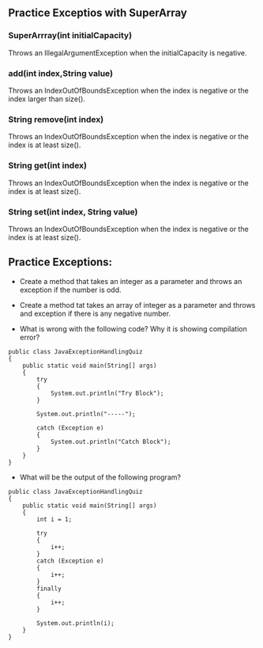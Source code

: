 ## Practice Exceptios with SuperArray

### SuperArrray(int initialCapacity)

Throws an IllegalArgumentException when the initialCapacity is negative.

### add(int index,String value)

Throws an IndexOutOfBoundsException when the index is negative or the index larger than size().

### String remove(int index)

Throws an IndexOutOfBoundsException when the index is negative or the index is at least size().

### String get(int index)

Throws an IndexOutOfBoundsException when the index is negative or the index is at least size().

### String set(int index, String value)

Throws an IndexOutOfBoundsException when the index is negative or the index is at least size(). 

## Practice Exceptions:

- Create a method that takes an integer as a parameter and throws an exception if the number is odd.
  
- Create a method tat takes an array of integer as a parameter and throws and exception if there is any negative number.

- What is wrong with the following code? Why it is showing compilation error?
  
```
public class JavaExceptionHandlingQuiz 
{
    public static void main(String[] args) 
    {
        try
        {
            System.out.println("Try Block");
        }
         
        System.out.println("-----");
         
        catch (Exception e) 
        {
            System.out.println("Catch Block");
        }
    }
}
```
- What will be the output of the following program?

```
public class JavaExceptionHandlingQuiz 
{
    public static void main(String[] args) 
    {
        int i = 1;
         
        try
        {
            i++;
        }
        catch (Exception e) 
        {
            i++;
        }
        finally
        {
            i++;
        }
         
        System.out.println(i);
    }
}
```


